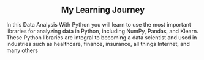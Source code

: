 
 <h2 align="center">My Learning Journey</h2> 
 In this Data Analysis With Python you will learn to use the most important libraries for analyzing data in Python, including NumPy, Pandas, and Klearn. These Python libraries are integral to becoming a data scientist and used in industries such as healthcare, finance, insurance, all things Internet, and many others
